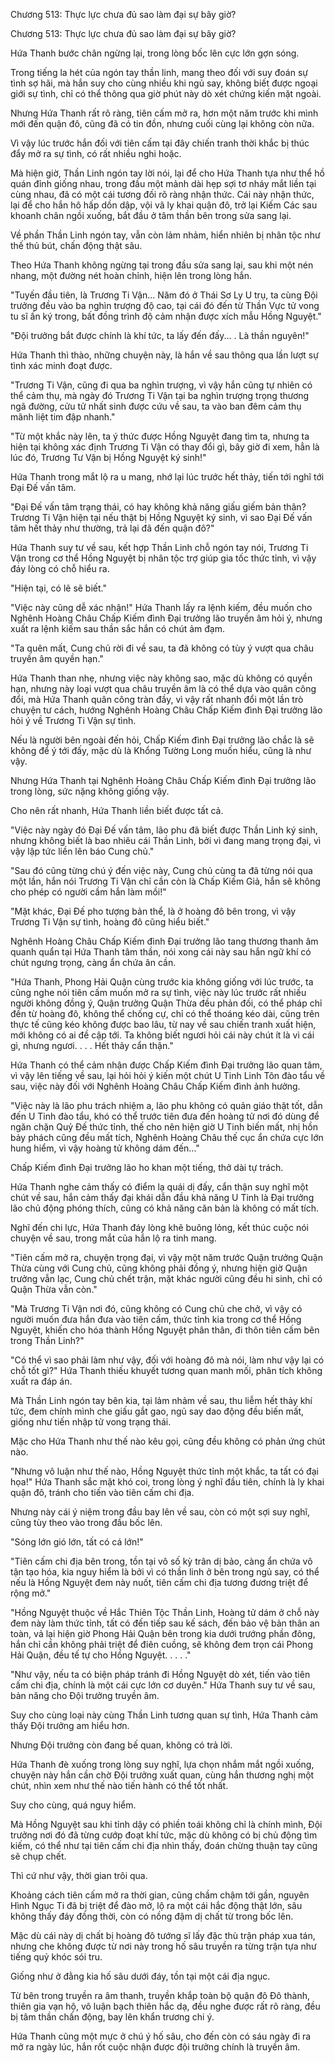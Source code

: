 




Chương 513: Thực lực chưa đủ sao làm đại sự bây giờ?


Chương 513: Thực lực chưa đủ sao làm đại sự bây giờ?

Hứa Thanh bước chân ngừng lại, trong lòng bốc lên cực lớn gợn sóng.

Trong tiếng la hét của ngón tay thần linh, mang theo đối với suy đoán sự tình sợ hãi, mà hắn suy cho cùng nhiều khi ngủ say, không biết được ngoại giới sự tình, chỉ có thể thông qua giờ phút này dò xét chứng kiến mặt ngoài.

Nhưng Hứa Thanh rất rõ ràng, tiên cấm mở ra, hơn một năm trước khi mình mới đến quận đô, cũng đã có tin đồn, nhưng cuối cùng lại không còn nữa.

Vì vậy lúc trước hắn đối với tiên cấm tại đây chiến tranh thời khắc bị thúc đẩy mở ra sự tình, có rất nhiều nghi hoặc.

Mà hiện giờ, Thần Linh ngón tay lời nói, lại để cho Hứa Thanh tựa như thể hồ quán đỉnh giống nhau, trong đầu một mảnh dài hẹp sợi tơ nháy mắt liền tại cùng nhau, đã có một cái tương đối rõ ràng nhận thức. Cái này nhận thức, lại để cho hắn hô hấp dồn dập, vội vã ly khai quận đô, trở lại Kiếm Các sau khoanh chân ngồi xuống, bắt đầu ở tâm thần bên trong sửa sang lại.

Về phần Thần Linh ngón tay, vẫn còn lảm nhảm, hiển nhiên bị nhân tộc như thế thủ bút, chấn động thật sâu.

Theo Hứa Thanh không ngừng tại trong đầu sửa sang lại, sau khi một nén nhang, một đường nét hoàn chỉnh, hiện lên trong lòng hắn.

"Tuyến đầu tiên, là Trương Ti Vận... Năm đó ở Thái Sơ Ly U trụ, ta cùng Đội trưởng đều vào ba nghìn trượng độ cao, tại cái đó đến từ Thần Vực tử vong tu sĩ ấn ký trong, bất đồng trình độ cảm nhận được xích mẫu Hồng Nguyệt."

"Đội trưởng bắt được chính là khí tức, ta lấy đến đấy... . Là thần nguyên!"

Hứa Thanh thì thào, những chuyện này, là hắn về sau thông qua lần lượt sự tình xác minh đoạt được.

"Trương Ti Vận, cũng đi qua ba nghìn trượng, vì vậy hắn cũng tự nhiên có thể cảm thụ, mà ngày đó Trương Ti Vận tại ba nghìn trượng trọng thương ngã đường, cửu tử nhất sinh được cứu về sau, ta vào ban đêm cảm thụ mãnh liệt tim đập nhanh."

"Từ một khắc này lên, ta ý thức được Hồng Nguyệt đang tìm ta, nhưng ta hiện tại không xác định Trương Ti Vận có thay đổi gì, bây giờ đi xem, hẳn là lúc đó, Trương Tư Vận bị Hồng Nguyệt ký sinh!"

Hứa Thanh trong mắt lộ ra u mang, nhớ lại lúc trước hết thảy, tiến tới nghĩ tới Đại Đế vấn tâm.

"Đại Đế vấn tâm trạng thái, có hay không khả năng giấu giếm bản thân? Trương Ti Vận hiện tại nếu thật bị Hồng Nguyệt ký sinh, vì sao Đại Đế vấn tâm hết thảy như thường, trả lại đã đến quận đô?"

Hứa Thanh suy tư về sau, kết hợp Thần Linh chỗ ngón tay nói, Trương Ti Vận trong cơ thể Hồng Nguyệt bị nhân tộc trợ giúp gia tốc thức tỉnh, vì vậy đáy lòng có chỗ hiểu ra.

"Hiện tại, có lẽ sẽ biết."

"Việc này cũng dễ xác nhận!" Hứa Thanh lấy ra lệnh kiếm, đều muốn cho Nghênh Hoàng Châu Chấp Kiếm đình Đại trưởng lão truyền âm hỏi ý, nhưng xuất ra lệnh kiếm sau thần sắc hắn có chút ảm đạm.

"Ta quên mất, Cung chủ rời đi về sau, ta đã không có tùy ý vượt qua châu truyền âm quyền hạn."

Hứa Thanh than nhẹ, nhưng việc này không sao, mặc dù không có quyền hạn, nhưng này loại vượt qua châu truyền âm là có thể dựa vào quân công đổi, mà Hứa Thanh quân công tràn đầy, vì vậy rất nhanh đổi một lần trò chuyện tư cách, hướng Nghênh Hoàng Châu Chấp Kiếm đình Đại trưởng lão hỏi ý về Trương Ti Vận sự tình.

Nếu là người bên ngoài đến hỏi, Chấp Kiếm đình Đại trưởng lão chắc là sẽ không để ý tới đấy, mặc dù là Khổng Tường Long muốn hiểu, cũng là như vậy.

Nhưng Hứa Thanh tại Nghênh Hoàng Châu Chấp Kiếm đình Đại trưởng lão trong lòng, sức nặng không giống vậy.

Cho nên rất nhanh, Hứa Thanh liền biết được tất cả.

"Việc này ngày đó Đại Đế vấn tâm, lão phu đã biết được Thần Linh ký sinh, nhưng không biết là bao nhiêu cái Thần Linh, bởi vì đang mang trọng đại, vì vậy lập tức liền lên báo Cung chủ."

"Sau đó cũng từng chú ý đến việc này, Cung chủ cùng ta đã từng nói qua một lần, hắn nói Trương Ti Vận chỉ cần còn là Chấp Kiếm Giả, hắn sẽ không cho phép có người cầm hắn làm mồi!"

"Mặt khác, Đại Đế pho tượng bản thể, là ở hoàng đô bên trong, vì vậy Trương Ti Vận sự tình, hoàng đô cũng hiểu biết."

Nghênh Hoàng Châu Chấp Kiếm đình Đại trưởng lão tang thương thanh âm quanh quẩn tại Hứa Thanh tâm thần, nói xong cái này sau hắn ngữ khí có chút ngưng trọng, càng ẩn chứa ân cần.

"Hứa Thanh, Phong Hải Quận cùng trước kia không giống với lúc trước, ta cũng nghe nói tiên cấm muốn mở ra sự tình, việc này lúc trước rất nhiều người không đồng ý, Quận trưởng Quận Thừa đều phản đối, có thể pháp chỉ đến từ hoàng đô, không thể chống cự, chỉ có thể thoáng kéo dài, cũng trên thực tế cũng kéo không được bao lâu, từ nay về sau chiến tranh xuất hiện, mới không có ai đề cập tới. Ta không biết ngươi hỏi cái này chút ít là vì cái gì, nhưng ngươi. . . . Hết thảy cẩn thận."

Hứa Thanh có thể cảm nhận được Chấp Kiếm đình Đại trưởng lão quan tâm, vì vậy lên tiếng về sau, lại hỏi hỏi ý kiến một chút U Tinh Linh Tôn đào tẩu về sau, việc này đối với Nghênh Hoàng Châu Chấp Kiếm đình ảnh hưởng.

"Việc này là lão phu trách nhiệm a, lão phu không có quản giáo thật tốt, dẫn đến U Tinh đào tẩu, khó có thể trước tiên đưa đến hoàng tử nơi đó dùng để ngăn chặn Quỷ Đế thức tỉnh, thế cho nên hiện giờ U Tinh biến mất, nhị hồn bảy phách cũng đều mất tích, Nghênh Hoàng Châu thế cục ẩn chứa cực lớn hung hiểm, vì vậy hoàng tử không dám đến..."

Chấp Kiếm đình Đại trưởng lão ho khan một tiếng, thở dài tự trách.

Hứa Thanh nghe cảm thấy có điểm lạ quái dị đấy, cẩn thận suy nghĩ một chút về sau, hắn cảm thấy đại khái dẫn đầu khả năng U Tinh là Đại trưởng lão chủ động phóng thích, cũng có khả năng căn bản là không có mất tích.

Nghĩ đến chi lực, Hứa Thanh đáy lòng khẽ buông lỏng, kết thúc cuộc nói chuyện về sau, trong mắt của hắn lộ ra tinh mang.

"Tiên cấm mở ra, chuyện trọng đại, vì vậy một năm trước Quận trưởng Quận Thừa cùng với Cung chủ, cũng không phải đồng ý, nhưng hiện giờ Quận trưởng vẫn lạc, Cung chủ chết trận, mặt khác người cũng đều hi sinh, chỉ có Quận Thừa vẫn còn."

"Mà Trương Ti Vận nơi đó, cũng không có Cung chủ che chở, vì vậy có người muốn đưa hắn đưa vào tiên cấm, thức tỉnh kia trong cơ thể Hồng Nguyệt, khiến cho hóa thành Hồng Nguyệt phân thân, đi thôn tiên cấm bên trong Thần Linh?"

"Có thể vì sao phải làm như vậy, đối với hoàng đô mà nói, làm như vậy lại có chỗ tốt gì?" Hứa Thanh thiếu khuyết tương quan manh mối, phân tích không xuất ra đáp án.

Mà Thần Linh ngón tay bên kia, tại lảm nhảm về sau, thu liễm hết thảy khí tức, đem chính mình che giấu gắt gao, ngủ say dao động đều biến mất, giống như tiến nhập tử vong trạng thái.

Mặc cho Hứa Thanh như thế nào kêu gọi, cũng đều không có phản ứng chút nào.

"Nhưng vô luận như thế nào, Hồng Nguyệt thức tỉnh một khắc, ta tất có đại họa!" Hứa Thanh sắc mặt khó coi, trong lòng ý nghĩ đầu tiên, chính là ly khai quận đô, tránh cho tiến vào tiên cấm chi địa.

Nhưng này cái ý niệm trong đầu bay lên về sau, còn có một sợi suy nghĩ, cũng tùy theo vào trong đầu bốc lên.

"Sóng lớn gió lớn, tất có cá lớn!"

"Tiên cấm chi địa bên trong, tồn tại vô số kỳ trân dị bảo, càng ẩn chứa vô tận tạo hóa, kia nguy hiểm là bởi vì có thần linh ở bên trong ngủ say, có thể nếu là Hồng Nguyệt đem này nuốt, tiên cấm chi địa tương đương triệt để rộng mở."

"Hồng Nguyệt thuộc về Hắc Thiên Tộc Thần Linh, Hoàng tử dám ở chỗ này đem này làm thức tỉnh, tất có đến tiếp sau kế sách, đến bảo vệ bản thân an toàn, vả lại hiện giờ Phong Hải Quận bên trong kia dưới trướng phần đông, hắn chỉ cần không phải triệt để điên cuồng, sẽ không đem trọn cái Phong Hải Quận, đều tế tự cho Hồng Nguyệt. . . . ."

"Như vậy, nếu ta có biện pháp tránh đi Hồng Nguyệt dò xét, tiến vào tiên cấm chi địa, chính là một cái cực lớn cơ duyên." Hứa Thanh suy tư về sau, bản năng cho Đội trưởng truyền âm.

Suy cho cùng loại này cùng Thần Linh tương quan sự tình, Hứa Thanh cảm thấy Đội trưởng am hiểu hơn.

Nhưng Đội trưởng còn đang bế quan, không có trả lời.

Hứa Thanh đè xuống trong lòng suy nghĩ, lựa chọn nhắm mắt ngồi xuống, chuyện này hắn cần chờ Đội trưởng xuất quan, cùng hắn thương nghị một chút, nhìn xem như thế nào tiến hành có thể tốt nhất.

Suy cho cùng, quá nguy hiểm.

Mà Hồng Nguyệt sau khi tỉnh dậy có phiền toái không chỉ là chính mình, Đội trưởng nơi đó đã từng cướp đoạt khí tức, mặc dù không có bị chủ động tìm kiếm, có thể như tại tiên cấm chi địa nhìn thấy, đoán chừng thuận tay cũng sẽ chụp chết.

Thì cứ như vậy, thời gian trôi qua.

Khoảng cách tiên cấm mở ra thời gian, cũng chầm chậm tới gần, nguyên Hình Ngục Ti đã bị triệt để đào mở, lộ ra một cái hắc động thật lớn, sâu không thấy đáy đồng thời, còn có nồng đậm dị chất từ trong bốc lên.

Mặc dù cái này dị chất bị hoàng đô tướng sĩ lấy đặc thù trận pháp xua tán, nhưng che không được từ nơi này trong hố sâu truyền ra từng trận tựa như tiếng quỷ khóc sói tru.

Giống như ở đằng kia hố sâu dưới đáy, tồn tại một cái địa ngục.

Từ bên trong truyền ra âm thanh, truyền khắp toàn bộ quận đô Đô thành, thiên gia vạn hộ, vô luận bạch thiên hắc dạ, đều nghe được rất rõ ràng, đều bị tâm thần chấn động, bay lên khẩn trương chi ý.

Hứa Thanh cũng một mực ở chú ý hố sâu, cho đến còn có sáu ngày đi ra mở ra ngày lúc, hắn rốt cuộc nhận được đội trưởng chính là truyền âm.




